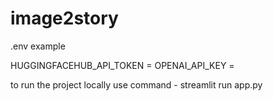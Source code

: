 # image2story

.env example

HUGGINGFACEHUB_API_TOKEN = 
OPENAI_API_KEY = 

to run the project locally use command - streamlit run app.py
